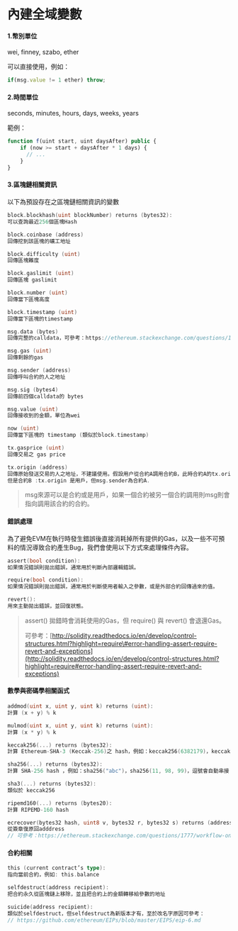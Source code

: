 # 內建全域變數

#### 1.幣別單位

wei, finney, szabo, ether

可以直接使用，例如：

```js
if(msg.value != 1 ether) throw;
```

#### 2.時間單位

seconds, minutes, hours, days, weeks, years

範例：

```js
function f(uint start, uint daysAfter) public {
    if (now >= start + daysAfter * 1 days) {
      // ...
    }
}
```

#### 3.區塊鏈相關資訊

以下為預設存在之區塊鏈相關資訊的變數

```go
block.blockhash(uint blockNumber) returns (bytes32):
可以查詢最近256個區塊Hash

block.coinbase (address)
回傳挖到該區塊的礦工地址

block.difficulty (uint)
回傳區塊難度

block.gaslimit (uint)
回傳區塊 gaslimit

block.number (uint)
回傳當下區塊高度

block.timestamp (uint)
回傳當下區塊的timestamp

msg.data (bytes)
回傳完整的calldata，可參考：https://ethereum.stackexchange.com/questions/14037/what-is-msg-data

msg.gas (uint)
回傳剩餘的gas

msg.sender (address)
回傳呼叫合約的人之地址

msg.sig (bytes4)
回傳前四個calldata的 bytes 

msg.value (uint)
回傳接收到的金額，單位為wei

now (uint)
回傳當下區塊的 timestamp (類似於block.timestamp)

tx.gasprice (uint)
回傳交易之 gas price

tx.origin (address)
回傳原始發送交易的人之地址，不建議使用。假設用户從合約A調用合約B，此時合約A的tx.origin 和 msg.sender 都是用戶。
但是合約B :tx.origin 是用戶，但msg.sender為合約A.
```

> msg來源可以是合約或是用戶，如果一個合約被另一個合約調用則msg則會指向調用該合約的合約。

#### 錯誤處理

為了避免EVM在執行時發生錯誤後直接消耗掉所有提供的Gas，以及一些不可預料的情況導致合約產生Bug，我們會使用以下方式來處理條件內容。

```go
assert(bool condition):
如果情況錯誤則拋出錯誤，通常用於判斷內部邏輯錯誤。

require(bool condition):
如果情況錯誤則拋出錯誤，通常用於判斷使用者輸入之參數，或是外部合約回傳過來的值。

revert():
用來主動拋出錯誤，並回復狀態。
```

> assert\(\) 拋錯時會消耗使用的Gas，但 require\(\) 與 revert\(\) 會退還Gas。
>
> 可參考：[http://solidity.readthedocs.io/en/develop/control-structures.html?highlight=require\#error-handling-assert-require-revert-and-exceptions](http://solidity.readthedocs.io/en/develop/control-structures.html?highlight=require#error-handling-assert-require-revert-and-exceptions)

#### 數學與密碼學相關函式

```go
addmod(uint x, uint y, uint k) returns (uint):
計算 (x + y) % k 

mulmod(uint x, uint y, uint k) returns (uint):
計算 (x * y) % k

keccak256(...) returns (bytes32):
計算 Ethereum-SHA-3 (Keccak-256)之 hash，例如：keccak256(6382179)，keccak256(97, 98, 99)，逗號會自動串接

sha256(...) returns (bytes32):
計算 SHA-256 hash ，例如：sha256("abc")，sha256(11, 98, 99)，逗號會自動串接

sha3(...) returns (bytes32):
類似於 keccak256

ripemd160(...) returns (bytes20):
計算 RIPEMD-160 hash

ecrecover(bytes32 hash, uint8 v, bytes32 r, bytes32 s) returns (address):
從簽章復原回adddress
// 可參考：https://ethereum.stackexchange.com/questions/1777/workflow-on-signing-a-string-with-private-key-followed-by-signature-verificatio
```

#### 合約相關

```go
this (current contract’s type):
指向當前合約，例如: this.balance

selfdestruct(address recipient):
把合約永久從區塊鏈上移除，並且把合約上的金額轉移給參數的地址

suicide(address recipient):
類似於selfdestruct，但selfdestruct為新版本才有，至於改名字原因可參考：
// https://github.com/ethereum/EIPs/blob/master/EIPS/eip-6.md
```



